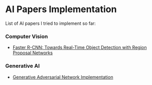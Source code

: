 # AI Papers Implementation
List of AI papers I tried to implement so far:

### Computer Vision
* [Faster R-CNN: Towards Real-Time Object Detection with Region Proposal Networks](https://github.com/lloydaxeph/simple_frcnn_implementation_from_scratch)

### Generative AI
* [Generative Adversarial Network Implementation](https://github.com/lloydaxeph/mnist_gan)
